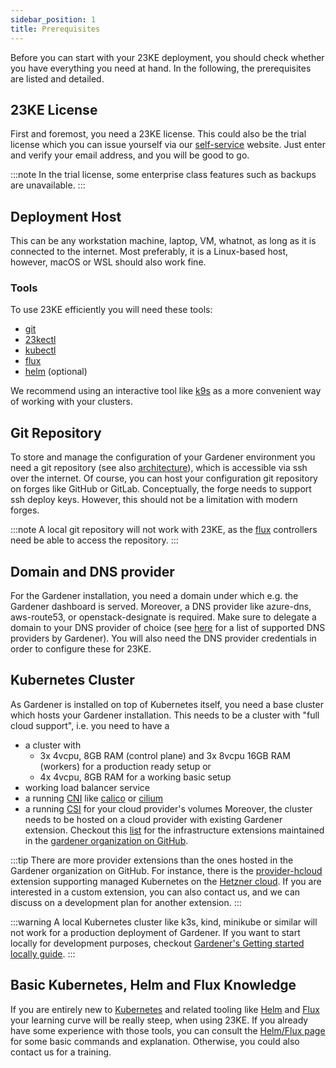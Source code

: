 ```yaml
---
sidebar_position: 1
title: Prerequisites
---
```


Before you can start with your 23KE deployment, you should check whether you have everything you need at hand. In the following, the prerequisites are listed and detailed.

## 23KE License

First and foremost, you need a 23KE license. This could also be the trial license which you can issue yourself via our [self-service](https://self-service.ingress.23ke-releases.23t-prod.okeanos.dev/trial/request) website.
Just enter and verify your email address, and you will be good to go.

:::note
In the trial license, some enterprise class features such as backups are unavailable.
:::

## Deployment Host

This can be any workstation machine, laptop, VM, whatnot, as long as it is connected to the internet. Most preferably, it is a Linux-based host, however, macOS or WSL should also work fine.

### Tools

To use 23KE efficiently you will need these tools:

- [git](https://git-scm.com/downloads)
- [23kectl](https://github.com/23technologies/23kectl/releases)
- [kubectl](https://kubernetes.io/docs/reference/kubectl/)
- [flux](https://fluxcd.io/flux/installation/)
- [helm](https://helm.sh/docs/intro/install/) (optional)

We recommend using an interactive tool like [k9s](https://k9scli.io/) as a more convenient way of working with your clusters.

## Git Repository

To store and manage the configuration of your Gardener environment you need a git repository (see also [architecture](/docs/architecture-configuration/architecture.md)), which is accessible via ssh over the internet. Of course, you can host your configuration git repository on forges like GitHub or GitLab. Conceptually, the forge needs to support ssh deploy keys. However, this should not be a limitation with modern forges.

:::note
A local git repository will not work with 23KE, as the [flux](https://fluxcd.io/) controllers need be able to access the repository.
:::

## Domain and DNS provider

For the Gardener installation, you need a domain under which e.g. the Gardener dashboard is served. Moreover, a DNS provider like azure-dns, aws-route53, or openstack-designate is required. Make sure to delegate a domain to your DNS provider of choice (see [here](https://gardener.cloud/docs/extensions/others/gardener-extension-shoot-dns-service/docs/usage/dns_names/#gardener-dns-extension) for a list of supported DNS providers by Gardener). You will also need the DNS provider credentials in order to configure these for 23KE.

## Kubernetes Cluster

As Gardener is installed on top of Kubernetes itself, you need a base cluster which hosts your Gardener installation. This needs to be a cluster with "full cloud support", i.e. you need to have a

- a cluster with
  - 3x 4vcpu, 8GB RAM (control plane) and 3x 8vcpu 16GB RAM (workers) for a production ready setup or
  - 4x 4vcpu, 8GB RAM for a working basic setup
- working load balancer service
- a running [CNI](https://kubernetes.io/docs/concepts/extend-kubernetes/compute-storage-net/network-plugins/) like [calico](https://www.tigera.io/project-calico/) or [cilium](https://cilium.io/)
- a running [CSI](https://kubernetes-csi.github.io/) for your cloud provider's volumes
  Moreover, the cluster needs to be hosted on a cloud provider with existing Gardener extension. Checkout this [list](https://gardener.cloud/docs/extensions/infrastructure-extensions/) for the infrastructure extensions maintained in the [gardener organization on GitHub](https://github.com/gardener).

:::tip
There are more provider extensions than the ones hosted in the Gardener organization on GitHub. For instance, there is the [provider-hcloud](https://github.com/23technologies/gardener-extension-provider-hcloud) extension supporting managed Kubernetes on the [Hetzner cloud](https://www.hetzner.com/cloud). If you are interested in a custom extension, you can also contact us, and we can discuss on a development plan for another extension.
:::

:::warning
A local Kubernetes cluster like k3s, kind, minikube or similar will not work for a production deployment of Gardener. If you want to start locally for development purposes, checkout [Gardener's Getting started locally guide](https://gardener.cloud/docs/gardener/development/getting_started_locally/).
:::

## Basic Kubernetes, Helm and Flux Knowledge

If you are entirely new to [Kubernetes](https://kubernetes.io/) and related tooling like [Helm](https://helm.sh) and [Flux](https://fluxcd.io/) your learning curve will be really steep, when using 23KE. If you already have some experience with those tools, you can consult the [Helm/Flux page](/docs/architecture-configuration/helm-flux.md) for some basic commands and explanation. Otherwise, you could also contact us for a training.
